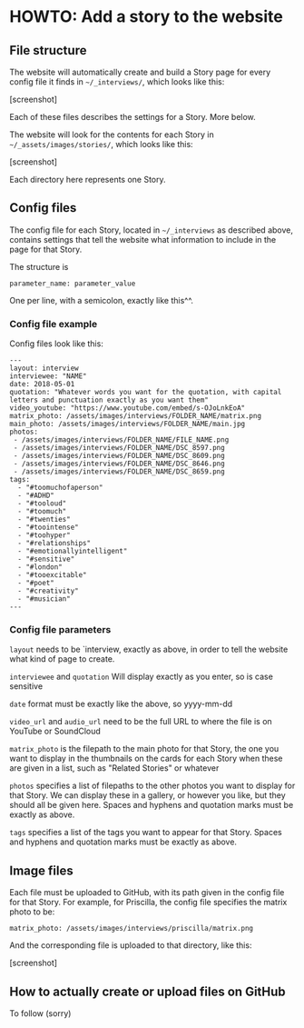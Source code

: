 # HOWTO: Add a story to the website

## File structure

The website will automatically create and build a Story page for every config file it finds in `~/_interviews/`, which looks like this:

[screenshot]

Each of these files describes the settings for a Story. More below.

The website will look for the contents for each Story in `~/_assets/images/stories/`, which looks like this:

[screenshot]

Each directory here represents one Story.


## Config files

The config file for each Story, located in `~/_interviews` as described above, contains settings that tell the website what information to include in the page for that Story.

The structure is
```
parameter_name: parameter_value
```

One per line, with a semicolon, exactly like this^^.


### Config file example

Config files look like this:

```
---
layout: interview
interviewee: "NAME"
date: 2018-05-01
quotation: "Whatever words you want for the quotation, with capital letters and punctuation exactly as you want them"
video_youtube: "https://www.youtube.com/embed/s-OJoLnkEoA"
matrix_photo: /assets/images/interviews/FOLDER_NAME/matrix.png
main_photo: /assets/images/interviews/FOLDER_NAME/main.jpg
photos: 
 - /assets/images/interviews/FOLDER_NAME/FILE_NAME.png
 - /assets/images/interviews/FOLDER_NAME/DSC_8597.png
 - /assets/images/interviews/FOLDER_NAME/DSC_8609.png
 - /assets/images/interviews/FOLDER_NAME/DSC_8646.png
 - /assets/images/interviews/FOLDER_NAME/DSC_8659.png
tags:
  - "#toomuchofaperson"
  - "#ADHD"
  - "#tooloud"
  - "#toomuch"
  - "#twenties"
  - "#toointense"
  - "#toohyper"
  - "#relationships"
  - "#emotionallyintelligent"
  - "#sensitive"
  - "#london"
  - "#tooexcitable"
  - "#poet"
  - "#creativity" 
  - "#musician"
---
```

### Config file parameters

 `layout` needs to be `interview, exactly as above, in order to tell the website what kind of page to create.

`interviewee` and `quotation` Will display  exactly as you enter, so is case sensitive

`date` format must be exactly like the above, so yyyy-mm-dd

`video_url` and `audio_url` need to be the full URL to where the file is on YouTube or SoundCloud

`matrix_photo` is the filepath to the main photo for that Story, the one you want to display in the thumbnails on the cards for each Story when these are given in a list, such as "Related Stories" or whatever

`photos` specifies a list of filepaths to the other photos you want to display for that Story. We can display these in a gallery, or however you like, but they should all be given here. Spaces and hyphens and quotation marks must be exactly as above.

`tags` specifies a list of the tags you want to appear for that Story. Spaces and hyphens and quotation marks must be exactly as above.


## Image files

Each file must be uploaded to GitHub, with its path given in the config file for that Story. For example, for Priscilla, the config file specifies the matrix photo to be:
```
matrix_photo: /assets/images/interviews/priscilla/matrix.png
```
And the corresponding file is uploaded to that directory, like this:

[screenshot]

## How to actually create or upload files on GitHub

To follow (sorry)
